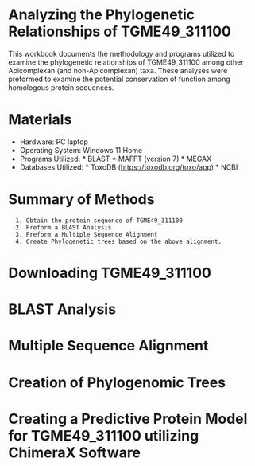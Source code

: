 # Analyzing the Phylogenetic Relationships of TGME49_311100

This workbook documents the methodology and programs utilized to examine the phylogenetic relationships of TGME49_311100 among other Apicomplexan (and non-Apicomplexan) taxa. These analyses were preformed to examine the potential conservation of function among homologous protein sequences.

# Materials

 * Hardware: PC laptop 
 * Operating System: Windows 11 Home
 * Programs Utilized:
       * BLAST
       * MAFFT (version 7)
       * MEGAX
 * Databases Utilized: 
       *  ToxoDB (https://toxodb.org/toxo/app)
       *  NCBI
       
# Summary of Methods
      
      1. Obtain the protein sequence of TGME49_311100
      2. Preform a BLAST Analysis
      3. Preform a Multiple Sequence Alignment
      4. Create Phylogenetic trees based on the above alignment. 

# Downloading TGME49_311100

# BLAST Analysis

# Multiple Sequence Alignment

# Creation of Phylogenomic Trees



# Creating a Predictive Protein Model for TGME49_311100 utilizing ChimeraX Software
